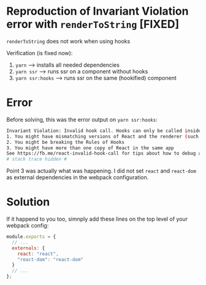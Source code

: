 # Reproduction of Invariant Violation error with `renderToString` [FIXED]

`renderToString` does not work when using hooks

Verification (is fixed now):

1. `yarn` --> installs all needed dependencies
2. `yarn ssr` --> runs ssr on a component without hooks
3. `yarn ssr:hooks` --> runs ssr on the same (hookified) component

# Error

Before solving, this was the error output on `yarn ssr:hooks`:

```sh
Invariant Violation: Invalid hook call. Hooks can only be called inside of the body of a function component. This could happen for one of the following reasons:
1. You might have mismatching versions of React and the renderer (such as React DOM)
2. You might be breaking the Rules of Hooks
3. You might have more than one copy of React in the same app
See https://fb.me/react-invalid-hook-call for tips about how to debug and fix this problem.
# stack trace hidden #
```

Point 3 was actually what was happening. I did not set `react` and `react-dom` as external dependencies in the webpack configuration.

# Solution

If it happend to you too, simnply add these lines on the top level of your webpack config:

```js
module.exports = {
  // ...
  externals: {
    react: "react",
    "react-dom": "react-dom"
  }
  // ...
};
```
